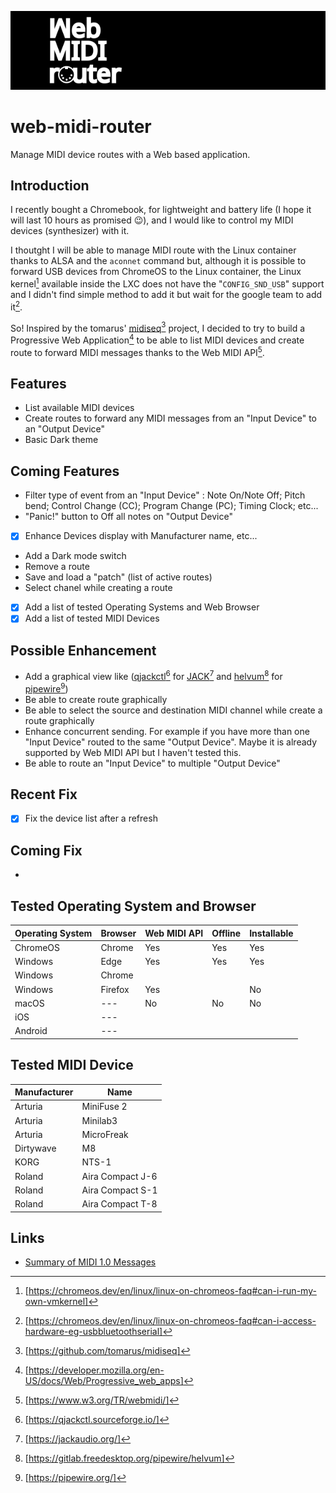 ![](ressource/dessin-400ppp.png)
# web-midi-router
Manage MIDI device routes with a Web based application.

## Introduction
I recently bought a Chromebook, for lightweight and battery life (I hope it will last 10 hours as promised 😉), and I would like to control my MIDI devices (synthesizer) with it.

I thoutght I will be able to manage MIDI route with the Linux container thanks to ALSA and the `aconnet` command but, although it is possible to forward USB devices from ChromeOS to the Linux container, the Linux kernel[^0] available inside the LXC does not have the "`CONFIG_SND_USB`" support and I didn't find simple method to add it but wait for the google team to add it[^1].

So! Inspired by the tomarus' [midiseq](https://github.com/tomarus/midiseq)[^2] project, I decided to try to build a Progressive Web Application[^3] to be able to list MIDI devices and create route to forward MIDI messages thanks to the Web MIDI API[^4].

## Features
- List available MIDI devices
- Create routes to forward any MIDI messages from an "Input Device" to an "Output Device"
- Basic Dark theme

## Coming Features
- Filter type of event from an "Input Device" : Note On/Note Off; Pitch bend; Control Change (CC); Program Change (PC); Timing Clock; etc...
- "Panic!" button to Off all notes on "Output Device"
- [X] Enhance Devices display with Manufacturer name, etc...
- Add a Dark mode switch
- Remove a route
- Save and load a "patch" (list of active routes)
- Select chanel while creating a route
- [X] Add a list of tested Operating Systems and Web Browser
- [X] Add a list of tested MIDI Devices

## Possible Enhancement
- Add a graphical view like ([qjackctl](https://qjackctl.sourceforge.io/)[^5] for [JACK](https://jackaudio.org/)[^6] and [helvum](https://gitlab.freedesktop.org/pipewire/helvum)[^7] for [pipewire](https://pipewire.org/)[^8])
- Be able to create route graphically
- Be able to select the source and destination MIDI channel while create a route graphically
- Enhance concurrent sending. For example if you have more than one "Input Device" routed to the same "Output Device". Maybe it is already supported by Web MIDI API but I haven't tested this.
- Be able to route an "Input Device" to multiple "Output Device"

## Recent Fix
- [X] Fix the device list after a refresh

## Coming Fix
- 

## Tested Operating System and Browser
|Operating System|Browser|Web MIDI API|Offline|Installable|
|-----------|-----------|-----------|-----------|-----------|
|ChromeOS|Chrome|Yes|Yes|Yes|
|Windows|Edge|Yes|Yes|Yes|
|Windows|Chrome||||
|Windows|Firefox|Yes||No|
|macOS|---|No|No|No|
|iOS|---||||
|Android|---||||

## Tested MIDI Device
|Manufacturer|Name|
|-|-|
|Arturia|MiniFuse 2|
|Arturia|Minilab3|
|Arturia|MicroFreak|
|Dirtywave|M8|
|KORG|NTS-1|
|Roland|Aira Compact J-6|
|Roland|Aira Compact S-1|
|Roland|Aira Compact T-8|

## Links
- [Summary of MIDI 1.0 Messages](https://midi.org/summary-of-midi-1-0-messages)

[^0]: [https://chromeos.dev/en/linux/linux-on-chromeos-faq#can-i-run-my-own-vmkernel]
[^1]: [https://chromeos.dev/en/linux/linux-on-chromeos-faq#can-i-access-hardware-eg-usbbluetoothserial]
[^2]: [https://github.com/tomarus/midiseq]
[^3]: [https://developer.mozilla.org/en-US/docs/Web/Progressive_web_apps]
[^4]: [https://www.w3.org/TR/webmidi/]
[^5]: [https://qjackctl.sourceforge.io/]
[^6]: [https://jackaudio.org/]
[^7]: [https://gitlab.freedesktop.org/pipewire/helvum]
[^8]: [https://pipewire.org/]


